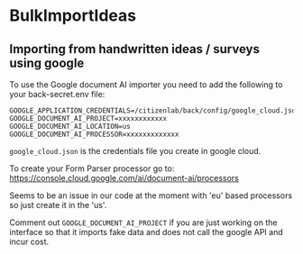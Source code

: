 # BulkImportIdeas

## Importing from handwritten ideas / surveys using google
To use the Google document AI importer you need to add the following to your back-secret.env file:
```
GOOGLE_APPLICATION_CREDENTIALS=/citizenlab/back/config/google_cloud.json
GOOGLE_DOCUMENT_AI_PROJECT=xxxxxxxxxxxx
GOOGLE_DOCUMENT_AI_LOCATION=us
GOOGLE_DOCUMENT_AI_PROCESSOR=xxxxxxxxxxxxx
```

`google_cloud.json` is the credentials file you create in google cloud.

To create your Form Parser processor go to: https://console.cloud.google.com/ai/document-ai/processors

Seems to be an issue in our code at the moment with 'eu' based processors so just create it in the 'us'.

Comment out `GOOGLE_DOCUMENT_AI_PROJECT` if you are just working on the interface so that it 
imports fake data and does not call the google API and incur cost.